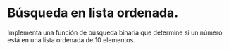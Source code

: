 # Búsqueda en lista ordenada.
Implementa una función de búsqueda binaria que determine si un número está en una lista ordenada de 10 elementos.
